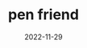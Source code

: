 ---
layout: semiterm
title: pen friend

phonetic: "pen frend"
ipa: "pɛn frɛnd"

definition: [
	{
		pos: noun,
		description: [
			{
				explanation: "A friend who one is familiar enough to remember and recognize their handwriting.",
				example: "I didn't realize how close Lorelei and I were, we're definitely pen friends."
			}
		]
	}
]

date: 2022-11-29
neologist: Semi
---